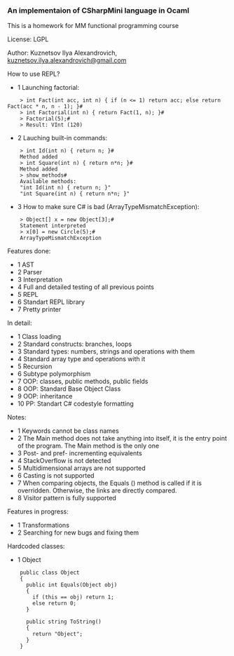 ### An implementaion of CSharpMini language in Ocaml

This is a homework for MM functional programming course

License: LGPL

Author: Kuznetsov Ilya Alexandrovich, kuznetsov.ilya.alexandrovich@gmail.com

How to use REPL?

- 1 Launching factorial:

```
    > int Fact(int acc, int n) { if (n <= 1) return acc; else return Fact(acc * n, n - 1); }#
    > int Factorial(int n) { return Fact(1, n); }#
    > Factorial(5);#
    > Result: VInt (120)
```

- 2 Lauching built-in commands:

```
    > int Id(int n) { return n; }#                    
    Method added
    > int Square(int n) { return n*n; }#
    Method added
    > show_methods#
    Available methods:
    "int Id(int n) { return n; }"
    "int Square(int n) { return n*n; }"
```

- 3 How to make sure C# is bad (ArrayTypeMismatchException):

```
    > Object[] x = new Object[3];#    
    Statement interpreted
    > x[0] = new Circle(5);#
    ArrayTypeMismatchException
```

Features done:

- 1 AST
- 2 Parser
- 3 Interpretation
- 4 Full and detailed testing of all previous points
- 5 REPL
- 6 Standart REPL library
- 7 Pretty printer

In detail:

- 1 Class loading
- 2 Standard constructs: branches, loops
- 3 Standard types: numbers, strings and operations with them
- 4 Standard array type and operations with it
- 5 Recursion
- 6 Subtype polymorphism
- 7 OOP: classes, public methods, public fields
- 8 OOP: Standard Base Object Class
- 9 OOP: inheritance
- 10 PP: Standart C# codestyle formatting

Notes:

- 1 Keywords cannot be class names
- 2 The Main method does not take anything into itself, it is the entry point of the program. The Main method is the only one
- 3 Post- and pref- incrementing equivalents
- 4 StackOverflow is not detected
- 5 Multidimensional arrays are not supported
- 6 Casting is not supported
- 7 When comparing objects, the Еquals () method is called if it is overridden. Otherwise, the links are directly compared.
- 8 Visitor pattern is fully supported

Features in progress:

- 1 Transformations
- 2 Searching for new bugs and fixing them

Hardcoded classes:

- 1 Object

```
    public class Object 
    {
      public int Equals(Object obj) 
      {
        if (this == obj) return 1;
        else return 0;
      }
            
      public string ToString() 
      {
        return "Object";
      }
    }
```